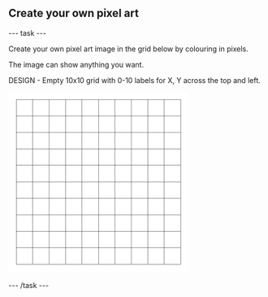 ## Create your own pixel art

--- task ---

Create your own pixel art image in the grid below by colouring in pixels. 

The image can show anything you want.

DESIGN - Empty 10x10 grid with 0-10 labels for X, Y across the top and left.

![an empty 10x10 grid](images/empty-grid.png)

--- /task ---
